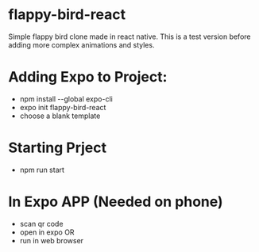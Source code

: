 # flappy-bird-react

Simple flappy bird clone made in react native. This is a test version before adding more complex animations and styles.

# Adding Expo to Project:

- npm install --global expo-cli
- expo init flappy-bird-react
- choose a blank template

# Starting Prject

- npm run start

# In Expo APP (Needed on phone)

- scan qr code
- open in expo
  OR
- run in web browser

<!-- Sources:
https://www.youtube.com/watch?v=dhpjjAxKbHE&t=431s&ab_channel=CodewithAniaKub%C3%B3w
-->
